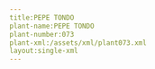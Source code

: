 ```yaml
---
title:PEPE TONDO
plant-name:PEPE TONDO
plant-number:073
plant-xml:/assets/xml/plant073.xml
layout:single-xml
---
```

